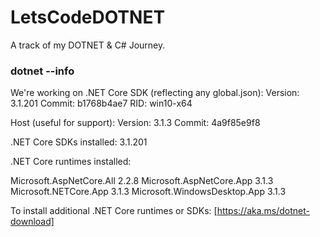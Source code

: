 # LetsCodeDOTNET
A track of my DOTNET &amp; C# Journey.

### dotnet --info 
We're working on 
.NET Core SDK (reflecting any global.json):
 Version:   3.1.201
 Commit:    b1768b4ae7
 RID:         win10-x64


Host (useful for support):
  Version: 3.1.3
  Commit:  4a9f85e9f8

.NET Core SDKs installed:
  3.1.201 

.NET Core runtimes installed:
  
  Microsoft.AspNetCore.All 2.2.8 
  Microsoft.AspNetCore.App 3.1.3 
  Microsoft.NETCore.App 3.1.3 
  Microsoft.WindowsDesktop.App 3.1.3 

To install additional .NET Core runtimes or SDKs:
  [https://aka.ms/dotnet-download]
